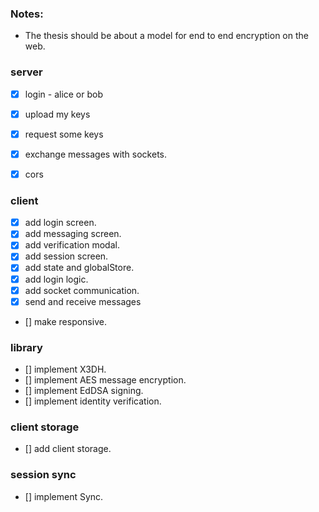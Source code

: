 ### Notes:

- The thesis should be about a model for end to end encryption on the web.


### server

- [x] login - alice or bob
- [x] upload my keys
- [x] request some keys
- [x] exchange messages with sockets.
- [x] cors


### client

- [x] add login screen.
- [x] add messaging screen.
- [x] add verification modal.
- [x] add session screen.
- [x] add state and globalStore.
- [x] add login logic.
- [x] add socket communication.
- [x] send and receive messages
- [] make responsive.


### library

- [] implement X3DH.
- [] implement AES message encryption.
- [] implement EdDSA signing.
- [] implement identity verification.


### client storage

- [] add client storage.


### session sync

- [] implement Sync.

